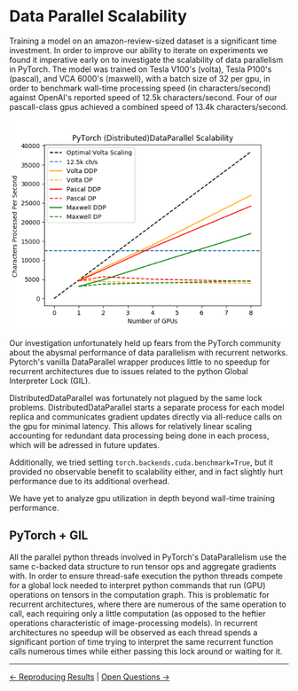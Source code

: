 # Data Parallel Scalability
Training a model on an amazon-review-sized dataset is a significant time investment. In order to improve our ability to iterate on experiments we found it imperative early on to investigate the scalability of data parallelism in PyTorch. The model was trained on Tesla V100's (volta), Tesla P100's (pascal), and VCA 6000's (maxwell), with a batch size of 32 per gpu, in order to benchmark wall-time processing speed (in characters/second) against OpenAI's reported speed of 12.5k characters/second. Four of our pascall-class gpus achieved a combined speed of 13.4k characters/second.

![scaling graph](../figures/both_scalability.png "(Distributed) Data Parallelism Scalability")

Our investigation unfortunately held up fears from the PyTorch community about the abysmal performance of data parallelism with recurrent networks. Pytorch's vanilla DataParallel wrapper produces little to no speedup for recurrent architectures due to issues related to the python Global Interpreter Lock (GIL). 

DistributedDataParallel was fortunately not plagued by the same lock problems. DistributedDataParallel starts a separate process for each model replica and communicates gradient updates directly via all-reduce calls on the gpu for minimal latency. This allows for relatively linear scaling accounting for redundant data processing being done in each process, which will be adressed in future updates.

Additionally, we tried setting `torch.backends.cuda.benchmark=True`, but it provided no observable benefit to scalability either, and in fact slightly hurt performance due to its additional overhead. 

We have yet to analyze gpu utilization in depth beyond wall-time training performance.

## PyTorch + GIL
All the parallel python threads involved in PyTorch's DataParallelism use the same c-backed data structure to run tensor ops and aggregate gradients with. In order to ensure thread-safe execution the python threads compete for a global lock needed to interpret python commands that run (GPU) operations on tensors in the computation graph. This is problematic for recurrent architectures, where there are numerous of the same operation to call, each requiring only a little computation (as opposed to the heftier operations characteristic of image-processing models). In recurrent architectures no speedup will be observed as each thread spends a significant portion of time trying to interpret the same recurrent function calls numerous times while either passing this lock around or waiting for it.

-----

[<- Reproducing Results](./reproduction.md) | [Open Questions ->](./questions.md)